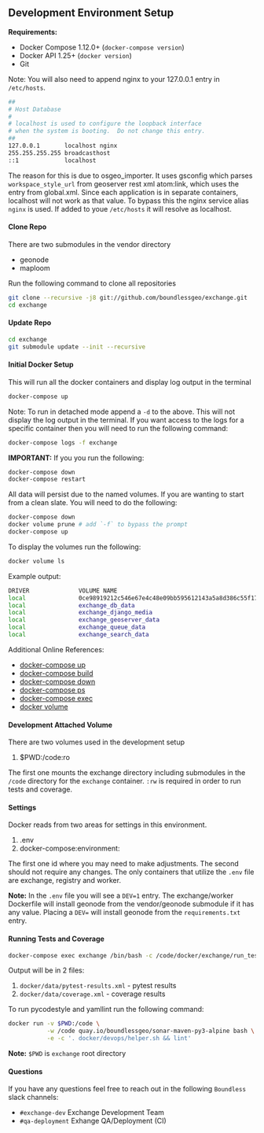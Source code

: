 ## Development Environment Setup

**Requirements:**
- Docker Compose 1.12.0+ (`docker-compose version`)
- Docker API 1.25+ (`docker version`)
- Git

Note: You will also need to append nginx to your 127.0.0.1 entry in `/etc/hosts`.

```bash
##
# Host Database
#
# localhost is used to configure the loopback interface
# when the system is booting.  Do not change this entry.
##
127.0.0.1       localhost nginx
255.255.255.255 broadcasthost
::1             localhost
```

The reason for this is due to osgeo_importer. It uses gsconfig which parses `workspace_style_url` from geoserver rest 
xml atom:link, which uses the entry from global.xml. Since each application is in separate containers, localhost will 
not work as that value. To bypass this the nginx service alias `nginx` is used. If added to youe `/etc/hosts` it will 
resolve as localhost.

#### Clone Repo
There are two submodules in the vendor directory
- geonode
- maploom

Run the following command to clone all repositories

```bash
git clone --recursive -j8 git://github.com/boundlessgeo/exchange.git
cd exchange
```

#### Update Repo
```bash
cd exchange
git submodule update --init --recursive
```

#### Initial Docker Setup
This will run all the docker containers and display log output in the terminal

```bash
docker-compose up
```

Note: To run in detached mode append a `-d` to the above. This will not display the log output in the terminal.
If you want access to the logs for a specific container then you will need to run the following command:
```bash
docker-compose logs -f exchange
```

**IMPORTANT:** If you you run the following:
```bash
docker-compose down
docker-compose restart
```
All data will persist due to the named volumes. If you are wanting to start from a clean slate. You will need 
to do the following:
```bash
docker-compose down
docker volume prune # add `-f` to bypass the prompt
docker-compose up
```
To display the volumes run the following:
```bash
docker volume ls
```
Example output:
```bash
DRIVER              VOLUME NAME
local               0ce98919212c546e67e4c48e09bb595612143a5a8d386c55f17ed0287e8c2e0c # random volume created for nginx
local               exchange_db_data
local               exchange_django_media
local               exchange_geoserver_data
local               exchange_queue_data
local               exchange_search_data
```

Additional Online References:
- [docker-compose up](https://docs.docker.com/compose/reference/up/)
- [docker-compose build](https://docs.docker.com/compose/reference/build/)
- [docker-compose down](https://docs.docker.com/compose/reference/down/)
- [docker-compose ps](https://docs.docker.com/compose/reference/ps/)
- [docker-compose exec](https://docs.docker.com/compose/reference/exec/)
- [docker volume](https://docs.docker.com/engine/reference/commandline/volume/)

#### Development Attached Volume
There are two volumes used in the development setup

1. $PWD:/code:ro

The first one mounts the exchange directory including submodules in the `/code` directory for the `exchange`
container. `:rw` is required in order to run tests and coverage.

#### Settings
Docker reads from two areas for settings in this environment.

1. .env
2. docker-compose:environment:

The first one id where you may need to make adjustments. The second should not require any changes. The only
containers that utilize the `.env` file are exchange, registry and worker.

**Note:** In the `.env` file you will see a `DEV=1` entry. The exchange/worker Dockerfile will install geonode from 
the vendor/geonode submodule if it has any value. Placing a `DEV=` will install geonode from the 
`requirements.txt` entry.

#### Running Tests and Coverage
```bash
docker-compose exec exchange /bin/bash -c /code/docker/exchange/run_tests.sh
```
Output will be in 2 files:

1. `docker/data/pytest-results.xml` - pytest results
2. `docker/data/coverage.xml` - coverage results

To run pycodestyle and yamllint run the following command:

```bash
docker run -v $PWD:/code \
           -w /code quay.io/boundlessgeo/sonar-maven-py3-alpine bash \
           -e -c '. docker/devops/helper.sh && lint'
```

**Note:** `$PWD` is `exchange` root directory

#### Questions
If you have any questions feel free to reach out in the following `Boundless` slack channels:

- `#exchange-dev` Exchange Development Team
- `#qa-deployment` Exhange QA/Deployment (CI)
